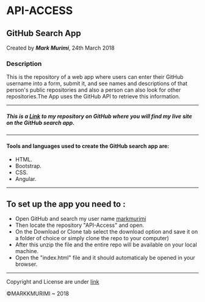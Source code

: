 # API-ACCESS
## GitHub Search App
Created by ***Mark Murimi***, 24th March 2018

### Description
This is the repository of a web app where users can enter their GitHub username into a form, submit it, and see names and descriptions of that person's public repositories and also a person can also look for other repositories.The App uses the GitHub API to retrieve this information.

---
##### This is a [Link](https://github.com/markmurimi/API-Access) to my repository on GitHub where you will find my live site on the GitHub search app.

---
#### Tools and languages used to create the GitHub search app are:
* HTML.
* Bootstrap.
* CSS.
* Angular.

---

## To set up the app you need to :
* Open GitHub and search my user name [markmurimi](https://github.com/markmurimi)
* Then locate the repository "API-Access" and open.
* On the Download or Clone tab select the download option and save it on a folder of choice or simply clone the repo to your computer)
* After this unzip the file and the entire repo will be available on your local machine.
* Open the "index.html" file and it should automaticaly be opened in your browser.

---
Copyright and License are under [link](https://github.com/markmurimi/API-Access/blob/master/LICENSE)

©MARKKMURIMI ~ 2018